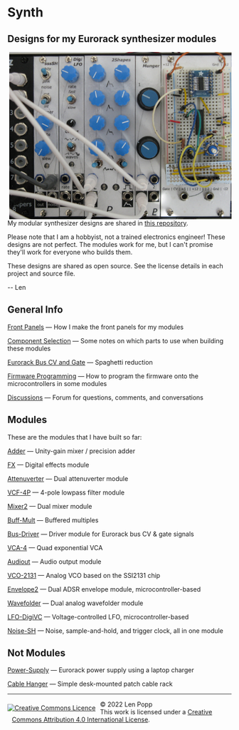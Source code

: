 # Synth

## Designs for my Eurorack synthesizer modules

<img src="https://raw.githubusercontent.com/Len42/Synth/main/docs/synth-photo.jpg" width=500px style="float:right">

My modular synthesizer designs are shared in [this repository](https://github.com/Len42/Synth).

Please note that I am a hobbyist, not a trained electronics engineer! These designs are not perfect. The modules work for me, but I can't promise they'll work for everyone who builds them.

These designs are shared as open source. See the license details in each project and source file.

-- Len

## General Info

[Front Panels](panels.html) &mdash; How I make the front panels for my modules

[Component Selection](part-selection.html) &mdash; Some notes on which parts to use when building these modules

[Eurorack Bus CV and Gate](eurorack-bus-cv-gate.html) &mdash; Spaghetti reduction

[Firmware Programming](firmware-programming.html) &mdash; How to program the firmware onto the microcontrollers in some modules

[Discussions](https://github.com/Len42/Synth/discussions) &mdash; Forum for questions, comments, and conversations

## Modules

These are the modules that I have built so far:

[Adder](https://github.com/Len42/Synth/tree/main/modules/Adder) &mdash; Unity-gain mixer / precision adder

[FX](https://github.com/Len42/Synth/tree/main/modules/FX) &mdash; Digital effects module

[Attenuverter](https://github.com/Len42/Synth/tree/main/modules/Attenuverter) &mdash; Dual attenuverter module

[VCF-4P](https://github.com/Len42/Synth/tree/main/modules/VCF-4P) &mdash; 4-pole lowpass filter module

[Mixer2](https://github.com/Len42/Synth/tree/main/modules/Mixer2) &mdash; Dual mixer module

[Buff-Mult](https://github.com/Len42/Synth/tree/main/modules/Buff-Mult) &mdash; Buffered multiples

[Bus-Driver](https://github.com/Len42/Synth/tree/main/modules/Bus-Driver) &mdash; Driver module for Eurorack bus CV & gate signals

[VCA-4](https://github.com/Len42/Synth/tree/main/modules/VCA-4) &mdash; Quad exponential VCA

[Audiout](https://github.com/Len42/Synth/tree/main/modules/Audiout) &mdash; Audio output module

[VCO-2131](https://github.com/Len42/Synth/tree/main/modules/VCO-2131) &mdash; Analog VCO based on the SSI2131 chip

[Envelope2](https://github.com/Len42/Synth/tree/main/modules/Envelope2) &mdash; Dual ADSR envelope module, microcontroller-based

[Wavefolder](https://github.com/Len42/Synth/tree/main/modules/Wavefolder) &mdash; Dual analog wavefolder module

[LFO-DigiVC](https://github.com/Len42/Synth/tree/main/modules/LFO-DigiVC) &mdash; Voltage-controlled LFO, microcontroller-based

[Noise-SH](https://github.com/Len42/Synth/tree/main/modules/Noise-SH) &mdash; Noise, sample-and-hold, and trigger clock, all in one module

## Not Modules

[Power-Supply](https://github.com/Len42/Synth/tree/main/misc/Power-Supply) &mdash; Eurorack power supply using a laptop charger

[Cable Hanger](https://github.com/Len42/Synth/tree/main/misc/cable-hanger) &mdash; Simple desk-mounted patch cable rack

<hr /><div><div style="float:left; padding-right:10px;"><a rel="license" href="http://creativecommons.org/licenses/by/4.0/"><img alt="Creative Commons Licence" style="border-width:0; padding-top:8px;" src="https://i.creativecommons.org/l/by/4.0/88x31.png" /></a></div><div style="padding-left:10px;">© 2022 Len Popp<br />This work is licensed under a <a rel="license" href="http://creativecommons.org/licenses/by/4.0/">Creative Commons Attribution 4.0 International License</a>.</div></div>